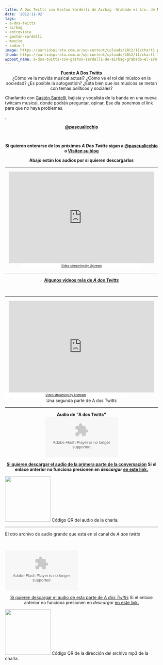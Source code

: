 ```yaml
---
title: A Dos Twitts con Gastón Sardelli de Airbag -Grabado el 1ro. de Noviembre
date: '2012-11-02'
tags:
- a-dos-twitts
- airbag
- entrevista
- gaston-sardelli
- musica
- radio-2
image: https://partidopirata.com.ar/wp-content/uploads/2012/11/chart1.png
thumb: https://partidopirata.com.ar/wp-content/uploads/2012/11/chart1-115x115.png
wppost_name: a-dos-twitts-con-gaston-sardelli-de-airbag-grabado-el-1ro-de-noviembre
---
```


<center>
<strong><a href="http://adostwitts.blogspot.com/" target="_blank">Fuente A Dos Twitts</a></strong></center><center></center><center>¿Cómo ve la movida musical actual? ¿Cómo ve el rol del músico en la sociedad? ¿Es posible la autogestión? ¿Está bien que los músicos se metan con temas políticos y sociales?</center>
<div>

Charlando con <a href="https://twitter.com/GastonSardelli" target="_blank">Gastón Sardelli</a>, bajista y vocalista de la banda en una nueva twitcam musical, donde podrán preguntar, opinar, Ese día ponemos el link para que no haya problemas.

</div>
<div>.</div>
<p style="text-align: center;"><strong><a href="https://twitter.com/Pascualicchio" target="_blank">@pascualicchio</a></strong></p>
&nbsp;
<p style="text-align: center;"><strong>Si quieren enterarse de los próximos <em>A Dos Twitts</em> sígan a <a href="https://twitter.com/Pascualicchio" target="_blank">@pascualicchio</a> o <a href="http://adostwitts.blogspot.com/" target="_blank">Visiten su blog</a></strong></p>
<p style="text-align: center;"><strong>Abajo están los audios por si quieren descargarlos</strong></p>


<hr />

<center>
<iframe style="border: 0px none transparent;" src="http://www.ustream.tv/embed/recorded/26606665?v=3&amp;wmode=direct" frameborder="0" scrolling="no" width="480" height="302"></iframe>
<a style="background: #ffffff; color: black; display: block; font-size: 10px; font-weight: normal; padding: 2px 0px 4px; text-align: center; text-decoration: underline; width: 400px;" href="http://www.ustream.tv/" target="_blank">Video streaming by Ustream</a></center>

<hr />
<p style="text-align: center;"><strong><a href="http://www.ustream.tv/channel/a-dos-twitts" target="_blank">Algunos videos más de <em>A dos Twitts</em></a></strong></p>
&nbsp;

<hr />
<p style="text-align: center;"><iframe style="border: 0px none transparent;" src="http://www.ustream.tv/embed/recorded/26608211?v=3&amp;wmode=direct" frameborder="0" scrolling="no" width="480" height="302"></iframe>
<a style="background: #ffffff; color: black; display: block; font-size: 10px; font-weight: normal; padding: 2px 0px 4px; text-align: center; text-decoration: underline; width: 400px;" href="http://www.ustream.tv/" target="_blank">Video streaming by Ustream</a>
Una segunda parte de A dos Twitts</p>


<hr />

<center>
<strong>Audio de "A dos Twitts"</strong></center><center>
<object id="player1544308" width="240" height="133" classid="clsid:d27cdb6e-ae6d-11cf-96b8-444553540000" codebase="http://download.macromedia.com/pub/shockwave/cabs/flash/swflash.cab#version=6,0,40,0"><param name="AllowScriptAccess" value="always" /><param name="allowFullScreen" value="true" /><param name="wmode" value="transparent" /><param name="src" value="http://www.ivoox.com/playerivoox_ee_1544308_1.html" /><param name="allowfullscreen" value="true" /><param name="allowscriptaccess" value="always" /><embed id="player1544308" width="240" height="133" type="application/x-shockwave-flash" src="http://www.ivoox.com/playerivoox_ee_1544308_1.html" AllowScriptAccess="always" allowFullScreen="true" wmode="transparent" allowfullscreen="true" allowscriptaccess="always" /></object></center>
<p style="text-align: center;"><strong><a href="http://www.ivoox.com/adostwitts-gaston-sardelli_md_1544308_1.mp3" target="_blank">Si quieren descargar el audio de la primera parte de la conversación</a></strong>
<strong> Si el enlace anterior no funciona presionen en <em>descargar</em> <a href="http://www.ivoox.com/adostwitts-gaston-sardelli-audios-mp3_rf_1544308_1.html" target="_blank">en este link.</a></strong></p>


<a href="https://partidopirata.com.ar/wp-content/uploads/2012/11/chart1.png"><img class="size-full wp-image-7210" title="chart" src="https://partidopirata.com.ar/wp-content/uploads/2012/11/chart1.png" alt="" width="150" height="150" /></a> Código QR del audio de la charla.


<hr />

El otro archivo de audio grande que está en el canal de <em>A dos twitts</em>

&nbsp;

<object id="player1544353" width="240" height="133" classid="clsid:d27cdb6e-ae6d-11cf-96b8-444553540000" codebase="http://download.macromedia.com/pub/shockwave/cabs/flash/swflash.cab#version=6,0,40,0"><param name="AllowScriptAccess" value="always" /><param name="allowFullScreen" value="true" /><param name="wmode" value="transparent" /><param name="src" value="http://www.ivoox.com/playerivoox_ee_1544353_1.html" /><param name="allowfullscreen" value="true" /><param name="allowscriptaccess" value="always" /><embed id="player1544353" width="240" height="133" type="application/x-shockwave-flash" src="http://www.ivoox.com/playerivoox_ee_1544353_1.html" AllowScriptAccess="always" allowFullScreen="true" wmode="transparent" allowfullscreen="true" allowscriptaccess="always" /></object>
<p style="text-align: center;"><a href="http://www.ivoox.com/adostwitts-gaston-sardelli-segunda-parte_md_1544353_1.mp3" target="_blank">Si quieren descargar el audio de esta parte de <em>A dos Twitts</em></a>
Si el enlace anterior no funciona presionen en <em>descargar</em> <a href="http://www.ivoox.com/adostwitts-gaston-sardelli-segunda-parte-audios-mp3_rf_1544353_1.html" target="_blank">en este link.</a></p>


<a href="https://partidopirata.com.ar/wp-content/uploads/2012/11/chart2.png"><img class="size-full wp-image-7214" title="chart" src="https://partidopirata.com.ar/wp-content/uploads/2012/11/chart2.png" alt="" width="150" height="150" /></a> Código QR de la dirección del archivo mp3 de la charla.

